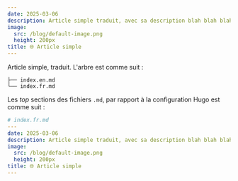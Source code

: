 ```yaml
---
date: 2025-03-06
description: Article simple traduit, avec sa description blah blah blah blah...
image:
  src: /blog/default-image.png
  height: 200px
title: 🌐 Article simple
---
```


Article simple, traduit. L'arbre est comme suit :

```tree
├── index.en.md
└── index.fr.md
```

Les *top* sections des fichiers `.md`, par rapport à la configuration Hugo est comme suit :

```yaml
# index.fr.md
---
date: 2025-03-06
description: Article simple traduit, avec sa description blah blah blah blah...
image:
  src: /blog/default-image.png
  height: 200px
title: 🌐 Article simple
---
```
